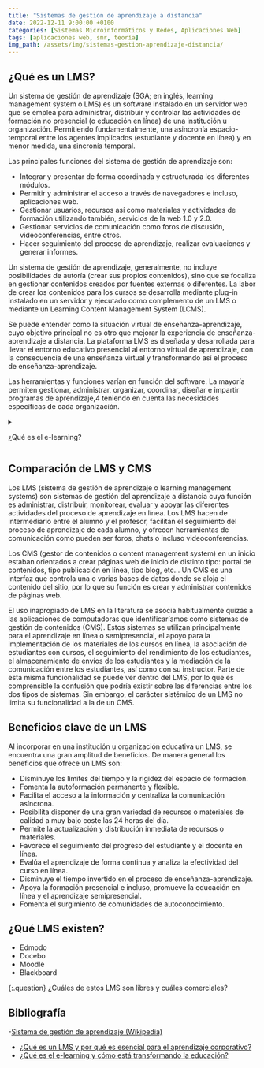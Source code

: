 ```yaml
---
title: "Sistemas de gestión de aprendizaje a distancia"
date: 2022-12-11 9:00:00 +0100
categories: [Sistemas Microinformáticos y Redes, Aplicaciones Web]
tags: [aplicaciones web, smr, teoría]
img_path: /assets/img/sistemas-gestion-aprendizaje-distancia/
---
```


## ¿Qué es un LMS?

Un sistema de gestión de aprendizaje (SGA; en inglés, learning management system o LMS) es un software instalado en un servidor web que se emplea para administrar, distribuir y controlar las actividades de formación no presencial (o educación en línea) de una institución u organización. Permitiendo fundamentalmente, una asincronía espacio-temporal entre los agentes implicados (estudiante y docente en línea) y en menor medida, una sincronía temporal.

Las principales funciones del sistema de gestión de aprendizaje son: 

- Integrar y presentar de forma coordinada y estructurada los diferentes módulos.
- Permitir y administrar el acceso a través de navegadores e incluso, aplicaciones web.
- Gestionar usuarios, recursos así como materiales y actividades de formación utilizando también, servicios de la web 1.0 y 2.0.
- Gestionar servicios de comunicación como foros de discusión, videoconferencias, entre otros.
- Hacer seguimiento del proceso de aprendizaje, realizar evaluaciones y generar informes. 
 
Un sistema de gestión de aprendizaje, generalmente, no incluye posibilidades de autoría (crear sus propios contenidos), sino que se focaliza en gestionar contenidos creados por fuentes externas o diferentes. La labor de crear los contenidos para los cursos se desarrolla mediante plug-in instalado en un servidor y ejecutado como complemento de un LMS o mediante un Learning Content Management System (LCMS).

Se puede entender como la situación virtual de enseñanza-aprendizaje, cuyo objetivo principal no es otro que mejorar la experiencia de enseñanza-aprendizaje a distancia.​ La plataforma LMS es diseñada y desarrollada para llevar el entorno educativo presencial al entorno virtual de aprendizaje, con la consecuencia de una enseñanza virtual y transformando así el proceso de enseñanza-aprendizaje.

Las herramientas y funciones varían en función del software. La mayoría permiten gestionar, administrar, organizar, coordinar, diseñar e impartir programas de aprendizaje,4​ teniendo en cuenta las necesidades específicas de cada organización.

<details class="card mb-2">
  <summary class="card-header question" markdown="1">

¿Qué es el e-learning?

  </summary>
  <div class="card-body" markdown="1">

E-learning proviene del inglés y significa electronic learning. Este concepto hace referencia a todas las actividades formativas que se dan exclusivamente a través de un dispositivo conectado a la red, lo que se suele llamar como aprendizaje electrónico, teleformación, formación online o aprendizaje virtual. 

Lo cierto es que esta nueva modalidad de aprendizaje presenta una serie de beneficios. Entre ellos se encuentran los siguientes:

- **Autonomía**: entre los numerosos beneficios del e-learning, destaca el mayor control del tiempo de estudio y la flexibilidad obtenida a la hora de decidir qué contenidos estudiar, a qué ritmo, de qué manera, cuándo y en qué soporte hardware.
- **Automotivación**: este entorno de aprendizaje más confortable que proporciona la flexibilidad en el aprendizaje, junto con la gran oferta académica online que hay disponible para seguir aprendiendo, mejorando y perfeccionando los conocimientos y las habilidades durante toda la vida, animan al alumnado a participar de forma activa en su proceso de aprendizaje y favorecen una mayor retención de la información. A su vez, esto contribuye a reducir las tasas de abandono escolar temprano y al desarrollo de habilidades no cognitivas como el sentido de la responsabilidad, el desempeño, el pensamiento crítico, la colaboración o la creatividad.
- **Eliminación de barreras geográficas**: otro beneficio del e-learning es la deslocalización a la hora de recibir una enseñanza de calidad, ya que estudiantes de cualquier país pueden acceder al curso deseado, esté cerca de sus casas o en la otra punta del mundo.

<!-- Comentario para que no se descuajeringue la cosa -->
  </div>
</details>


## Comparación de LMS y CMS

Los LMS (sistema de gestión de aprendizaje o learning management systems) son sistemas de gestión del aprendizaje a distancia cuya función es administrar, distribuir, monitorear, evaluar y apoyar las diferentes actividades del proceso de aprendizaje en línea.​ Los LMS hacen de intermediario entre el alumno y el profesor, facilitan el seguimiento del proceso de aprendizaje de cada alumno, y ofrecen herramientas de comunicación como pueden ser foros, chats o incluso videoconferencias.

Los CMS (gestor de contenidos o content management system) en un inicio estaban orientados a crear páginas web de inicio de distinto tipo: portal de contenidos, tipo publicación en línea, tipo blog, etc… Un CMS es una interfaz que controla una o varias bases de datos donde se aloja el contenido del sitio, por lo que su función es crear y administrar contenidos de páginas web.

El uso inapropiado de LMS en la literatura se asocia habitualmente quizás a las aplicaciones de computadoras que identificaríamos como sistemas de gestión de contenidos (CMS). Estos sistemas se utilizan principalmente para el aprendizaje en línea o semipresencial, el apoyo para la implementación de los materiales de los cursos en línea, la asociación de estudiantes con cursos, el seguimiento del rendimiento de los estudiantes, el almacenamiento de envíos de los estudiantes y la mediación de la comunicación entre los estudiantes, así como con su instructor. Parte de esta misma funcionalidad se puede ver dentro del LMS, por lo que es comprensible la confusión que podría existir sobre las diferencias entre los dos tipos de sistemas. Sin embargo, el carácter sistémico de un LMS no limita su funcionalidad a la de un CMS.

## Beneficios clave de un LMS

Al incorporar en una institución u organización educativa un LMS, se encuentra una gran amplitud de beneficios. De manera general los beneficios que ofrece un LMS son:

- Disminuye los límites del tiempo y la rigidez del espacio de formación.
- Fomenta la autoformación permanente y flexible.
- Facilita el acceso a la información y centraliza la comunicación asíncrona.
- Posibilita disponer de una gran variedad de recursos o materiales de calidad a muy bajo coste las 24 horas del día.
- Permite la actualización y distribución inmediata de recursos o materiales.
- Favorece el seguimiento del progreso del estudiante y el docente en línea.
- Evalúa el aprendizaje de forma continua y analiza la efectividad del curso en línea.
- Disminuye el tiempo invertido en el proceso de enseñanza-aprendizaje.
- Apoya la formación presencial e incluso, promueve la educación en línea y el aprendizaje semipresencial.
- Fomenta el surgimiento de comunidades de autoconocimiento.

## ¿Qué LMS existen?

- Edmodo
- Docebo
- Moodle
- Blackboard

{:.question}
¿Cuáles de estos LMS son libres y cuáles comerciales?

## Bibliografía

-[Sistema de gestión de aprendizaje (Wikipedia)](https://es.wikipedia.org/wiki/Sistema_de_gesti%C3%B3n_de_aprendizaje)
- [¿Qué es un LMS y por qué es esencial para el aprendizaje corporativo?](https://www.ispring.es/blog/what-is-lms)
- [¿Qué es el e-learning y cómo está transformando la educación?](https://www.becas-santander.com/es/blog/e-learning.html)